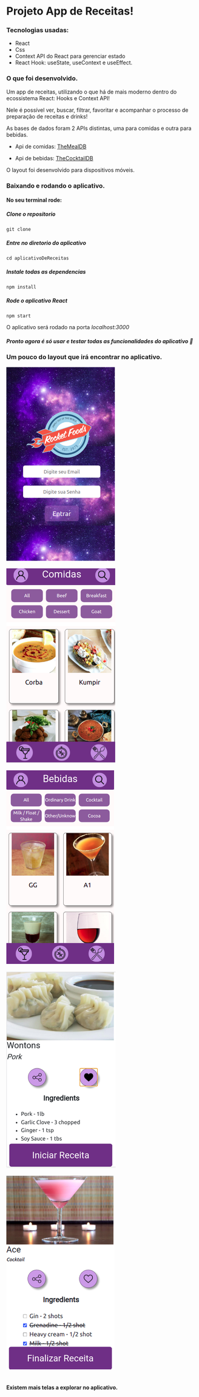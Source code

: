 # Projeto App de Receitas!


### Tecnologias usadas:

* React
* Css
* Context API do React para gerenciar estado
* React Hook: useState, useContext e useEffect.


### O que foi desenvolvido.

Um app de receitas, utilizando o que há de mais moderno dentro do ecossistema React: Hooks e Context API!

Nele é possível ver, buscar, filtrar, favoritar e acompanhar o processo de preparação de receitas e drinks!

As bases de dados foram 2 APIs distintas, uma para comidas e outra para bebidas.

  * Api de comidas: [TheMealDB](https://www.themealdb.com/)

  * Api de bebidas: [TheCocktailDB](https://www.thecocktaildb.com/api.php)

O layout foi desenvolvido para dispositivos móveis.

### Baixando e rodando o aplicativo.

#### No seu terminal rode:

<h5>Clone o repositorio</h5>

```
git clone 
```

<h5>Entre no diretorio do aplicativo</h5>

```
cd aplicativoDeReceitas
```

<h5>Instale todas as dependencias</h5>

```
npm install 
```

<h5>Rode o aplicativo React</h5>

```
npm start
```

O aplicativo será rodado na porta *localhost:3000*

<h5>Pronto agora é só usar e testar todas as funcionalidades do aplicativo 🚀</h5>


### Um pouco do layout que irá encontrar no aplicativo.

<img alt="login" src='./login.png' />
<br>
<br>

<img alt="todas as comidas" src='./allFods.png' />
<br>
<br>

<img alt="todas as bebidas" src='./allDrinks.png' />
<br>
<br>

<img alt="detalhes de uma receita" src='./detailFood.png' />
<br>
<br>

<img alt="preparação de uma receita" src='./prepDrink.png'>
<br>
<br>

<h4>Existem mais telas a explorar no aplicativo.</h4>
